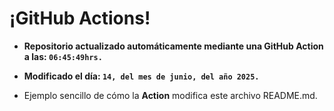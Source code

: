 # ¡GitHub Actions!
* **Repositorio actualizado automáticamente mediante una GitHub Action a las: `06:45:49hrs.`**
* **Modificado el día: `14, del mes de junio, del año 2025.`**

* Ejemplo sencillo de cómo la **Action** modifica este archivo README.md.
